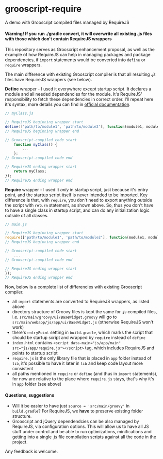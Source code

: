 grooscript-require
==================

A demo with Grooscript compiled files managed by RequireJS

#### Warning! If you run ./gradle convert, it will overwrite all existing .js files with those which don't contain RequireJS wrappers

This repository serves as Grooscript enhancement proposal, as well as the example of how RequireJS can help in managing packages and package dependencies, if `import` statements would be converted into `define` or `require` wrappers.

The main difference with existing Grooscript compiler is that all resulting *.js* files have RequireJS wrappers (see below).

**Define** wrapper - I used it everywhere except startup script. It declares a module and all needed dependencies for the module. It's RequireJS' responsibility to fetch these dependencies in correct order. I'll repeat here it's syntax, more details you can find in [official documentation](http://requirejs.org/docs/api.html).

```JavaScript
// myClass.js

// RequireJS beginning wrapper start
define(['path/to/module1', 'path/to/module2'], function(module1, module2){
// RequireJS beginning wrapper end

// Grooscript-compiled code start
    function myClass() {
        ...
    };
// Grooscript-compiled code end

// RequireJS ending wrapper start
    return myClass;
});
// RequireJS ending wrapper end
````

**Require** wrapper - I used it *only* in startup script, just because it's entry point, and the startup script itself is never intended to be imported. Key difference is that, with `require`, you don't need to export anything outside the script with `return` statement, as shown above. So, thus you don't have to have a single class in startup script, and can do any initialization logic outside of all classes.

```JavaScript
// main.js

// RequireJS beginning wrapper start
require(['path/to/module1', 'path/to/module2'], function(module1, module2){
// RequireJS beginning wrapper end

// Grooscript-compiled code start
    ...
// Grooscript-compiled code end

// RequireJS ending wrapper start
});
// RequireJS ending wrapper end
```

Now, below is a complete list of differencies with existing Grooscript compiler.

* all `import` statements are converted to RequireJS wrappers, as listed above
* directory structure of Groovy files is kept the same for *.js* compiled files, i.e. `src/main/groovy/ui/BaseWidget.groovy` will go to `src/main/webapp/js/app/ui/BaseWidget.js` (otherwise RequireJS won't work)
* there's `entryPoint` setting in `build.gradle`, which marks the script that should be startup script and wrapped by `require` instead of `define`
* `index.html` contains `<script data-main="js/app/main" src="js/app/require.js"></script>` tag, which includes RequireJS and points to startup script
* `require.js` is the only library file that is placed in `app` folder instead of `lib`, it's possible to have it later in `lib` and keep code layout more consistent
* all paths mentioned in `require` or `define` (and thus in `import` statements), for now are relative to the place where `require.js` stays, that's why it's in `app` folder (see above)

#### Questions, suggestions

* Will it be easier to have just `source = 'src/main/groovy'` in `build.gradle`? For RequireJS, we **have** to preserve existing folder structure.
* Grooscript and jQuery dependendcies can be also managed by RequireJS, via configuration options. This will allow us to have all JS stuff under control and be able to run optimizations, minifications and getting into a single *.js* file compilation scripts against all the code in the project.

Any feedback is welcome.